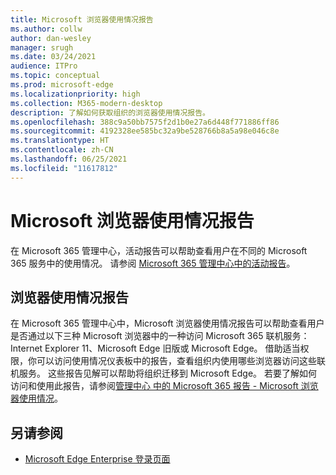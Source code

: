 ```yaml
---
title: Microsoft 浏览器使用情况报告
ms.author: collw
author: dan-wesley
manager: srugh
ms.date: 03/24/2021
audience: ITPro
ms.topic: conceptual
ms.prod: microsoft-edge
ms.localizationpriority: high
ms.collection: M365-modern-desktop
description: 了解如何获取组织的浏览器使用情况报告。
ms.openlocfilehash: 388c9a50bb7575f2d1b0e27a6d448f771886ff86
ms.sourcegitcommit: 4192328ee585bc32a9be528766b8a5a98e046c8e
ms.translationtype: HT
ms.contentlocale: zh-CN
ms.lasthandoff: 06/25/2021
ms.locfileid: "11617812"
---
```

# <a name="microsoft-browser-usage-report"></a>Microsoft 浏览器使用情况报告

在 Microsoft 365 管理中心，活动报告可以帮助查看用户在不同的 Microsoft 365 服务中的使用情况。 请参阅 [Microsoft 365 管理中心中的活动报告](/microsoft-365/admin/activity-reports/activity-reports?view=o365-worldwide)。

## <a name="browser-usage-report"></a>浏览器使用情况报告

在 Microsoft 365 管理中心中，Microsoft 浏览器使用情况报告可以帮助查看用户是否通过以下三种 Microsoft 浏览器中的一种访问 Microsoft 365 联机服务：Internet Explorer 11、Microsoft Edge 旧版或 Microsoft Edge。 借助适当权限，你可以访问使用情况仪表板中的报告，查看组织内使用哪些浏览器访问这些联机服务。 这些报告见解可以帮助将组织迁移到 Microsoft Edge。 若要了解如何访问和使用此报告，请参阅[管理中心 中的 Microsoft 365 报告 - Microsoft 浏览器使用情况](/microsoft-365/admin/activity-reports/browser-usage-report?view=o365-worldwide)。

## <a name="see-also"></a>另请参阅

- [Microsoft Edge Enterprise 登录页面](https://aka.ms/EdgeEnterprise)
